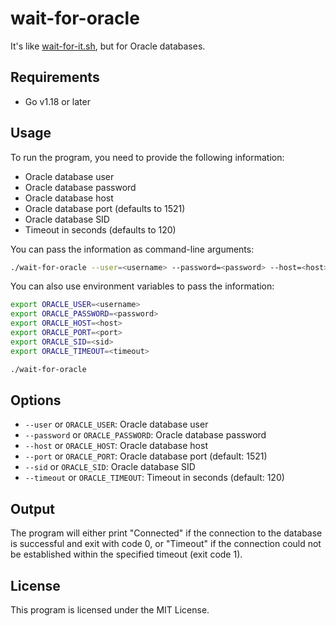 # wait-for-oracle

It's like [wait-for-it.sh](https://github.com/vishnubob/wait-for-it), but for Oracle databases.

## Requirements
* Go v1.18 or later

## Usage
To run the program, you need to provide the following information:

* Oracle database user
* Oracle database password
* Oracle database host
* Oracle database port (defaults to 1521)
* Oracle database SID
* Timeout in seconds (defaults to 120)

You can pass the information as command-line arguments:

```bash
./wait-for-oracle --user=<username> --password=<password> --host=<host> [--port=<port>] --sid=<sid> [--timeout=<timeout>]
```

You can also use environment variables to pass the information:

```bash
export ORACLE_USER=<username>
export ORACLE_PASSWORD=<password>
export ORACLE_HOST=<host>
export ORACLE_PORT=<port>
export ORACLE_SID=<sid>
export ORACLE_TIMEOUT=<timeout>

./wait-for-oracle
```

## Options
* `--user` or `ORACLE_USER`: Oracle database user
* `--password` or `ORACLE_PASSWORD`: Oracle database password
* `--host` or `ORACLE_HOST`: Oracle database host
* `--port` or `ORACLE_PORT`: Oracle database port (default: 1521)
* `--sid` or `ORACLE_SID`: Oracle database SID
* `--timeout` or `ORACLE_TIMEOUT`: Timeout in seconds (default: 120)

## Output
The program will either print "Connected" if the connection to the database is successful and exit with code 0, or "Timeout" if the connection could not be established within the specified timeout (exit code 1).

## License
This program is licensed under the MIT License.